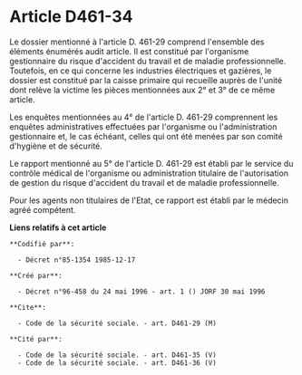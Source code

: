 # Article D461-34

Le dossier mentionné à l'article D. 461-29 comprend l'ensemble des éléments énumérés audit article. Il est constitué par
l'organisme gestionnaire du risque d'accident du travail et de maladie professionnelle. Toutefois, en ce qui concerne les
industries électriques et gazières, le dossier est constitué par la caisse primaire qui recueille auprès de l'unité dont
relève la victime les pièces mentionnées aux 2° et 3° de ce même article.

Les enquêtes mentionnées au 4° de l'article D. 461-29 comprennent les enquêtes administratives effectuées par l'organisme ou
l'administration gestionnaire et, le cas échéant, celles qui ont été menées par son comité d'hygiène et de sécurité.

Le rapport mentionné au 5° de l'article D. 461-29 est établi par le service du contrôle médical de l'organisme ou
administration titulaire de l'autorisation de gestion du risque d'accident du travail et de maladie professionnelle.

Pour les agents non titulaires de l'Etat, ce rapport est établi par le médecin agréé compétent.

**Liens relatifs à cet article**

	**Codifié par**:

	  - Décret n°85-1354 1985-12-17

	**Créé par**:

	  - Décret n°96-458 du 24 mai 1996 - art. 1 () JORF 30 mai 1996

	**Cite**:

	  - Code de la sécurité sociale. - art. D461-29 (M)

	**Cité par**:

	  - Code de la sécurité sociale. - art. D461-35 (V)
	  - Code de la sécurité sociale. - art. D461-36 (V)
